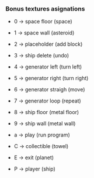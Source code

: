 ### Bonus textures asignations

- 0 -> space floor (space)
- 1 -> space wall (asteroid)
- 2 -> placeholder (add block)
- 3 -> ship delete (undo)
- 4 -> generator left (turn left)
- 5 -> generator right (turn right)
- 6 -> generator straigh (move)
- 7 -> generator loop (repeat)
- 8 -> ship floor (metal floor)
- 9 -> ship wall (metal wall)
- a -> play (run program)

- C -> collectible (towel)
- E -> exit (planet)
- P -> player (ship)